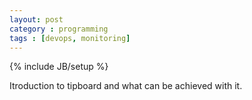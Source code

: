 ```yaml
---
layout: post
category : programming
tags : [devops, monitoring]
---
```

{% include JB/setup %}

Itroduction to tipboard and what can be achieved with it.